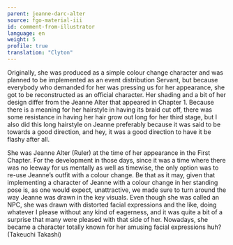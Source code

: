 ```yaml
---
parent: jeanne-darc-alter
source: fgo-material-iii
id: comment-from-illustrator
language: en
weight: 5
profile: true
translation: "Clyton"
---
```


Originally, she was produced as a simple colour change character and was planned to be implemented as an event distribution Servant, but because everybody who demanded for her was pressing us for her appearance, she got to be reconstructed as an official character. Her shading and a bit of her design differ from the Jeanne Alter that appeared in Chapter 1. Because there is a meaning for her hairstyle in having its braid cut off, there was some resistance in having her hair grow out long for her third stage, but I also did this long hairstyle on Jeanne preferably because it was said to be towards a good direction, and hey, it was a good direction to have it be flashy after all.

She was Jeanne Alter (Ruler) at the time of her appearance in the First Chapter. For the development in those days, since it was a time where there was no leeway for us mentally as well as timewise, the only option was to re-use Jeanne’s outfit with a colour change. Be that as it may, given that implementing a character of Jeanne with a colour change in her standing pose is, as one would expect, unattractive, we made sure to turn around the way Jeanne was drawn in the key visuals. Even though she was called an NPC, she was drawn with distorted facial expressions and the like, doing whatever I please without any kind of eagerness, and it was quite a bit of a surprise that many were pleased with that side of her. Nowadays, she became a character totally known for her amusing facial expressions huh? (Takeuchi Takashi)
